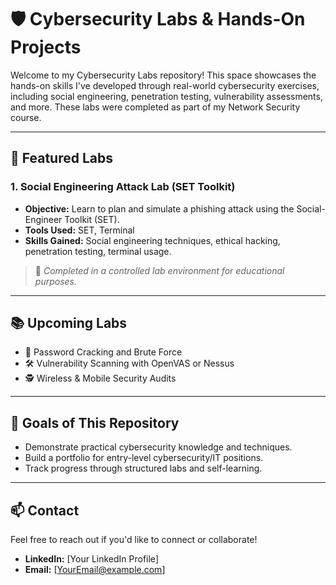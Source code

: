 # 🛡️ Cybersecurity Labs & Hands-On Projects

Welcome to my Cybersecurity Labs repository! This space showcases the hands-on skills I've developed through real-world cybersecurity exercises, including social engineering, penetration testing, vulnerability assessments, and more. These labs were completed as part of my Network Security course.

---

## 📁 Featured Labs

### 1. Social Engineering Attack Lab (SET Toolkit)
- **Objective:** Learn to plan and simulate a phishing attack using the Social-Engineer Toolkit (SET).
- **Tools Used:** SET, Terminal
- **Skills Gained:** Social engineering techniques, ethical hacking, penetration testing, terminal usage.

> 🧪 *Completed in a controlled lab environment for educational purposes.*

---

## 📚 Upcoming Labs

- 🔐 Password Cracking and Brute Force
- 🛠️ Vulnerability Scanning with OpenVAS or Nessus
- 🕵️ Wireless & Mobile Security Audits

---

## 🚀 Goals of This Repository

- Demonstrate practical cybersecurity knowledge and techniques.
- Build a portfolio for entry-level cybersecurity/IT positions.
- Track progress through structured labs and self-learning.

---

## 📫 Contact

Feel free to reach out if you'd like to connect or collaborate!

- **LinkedIn:** [Your LinkedIn Profile]
- **Email:** [YourEmail@example.com]